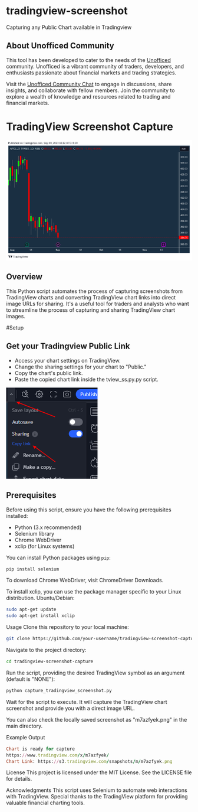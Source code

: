 # tradingview-screenshot
Capturing any Public Chart available in Tradingview

## About Unofficed Community

This tool has been developed to cater to the needs of the [Unofficed](https://www.unofficed.com/)  community. Unofficed is a vibrant community of traders, developers, and enthusiasts passionate about financial markets and trading strategies.

Visit the [Unofficed Community Chat](https://www.unofficed.com/chat/) to engage in discussions, share insights, and collaborate with fellow members. Join the community to explore a wealth of knowledge and resources related to trading and financial markets.

# TradingView Screenshot Capture

![TradingView Screenshot](m7azfyek.png)

## Overview

This Python script automates the process of capturing screenshots from TradingView charts and converting TradingView chart links into direct image URLs for sharing. It's a useful tool for traders and analysts who want to streamline the process of capturing and sharing TradingView chart images.

#Setup 

## Get your Tradingview Public Link

- Access your chart settings on TradingView.
- Change the sharing settings for your chart to "Public."
- Copy the chart's public link.
- Paste the copied chart link inside the tview_ss.py.py script.

![TradingView Public](tview_public_amit.png)

## Prerequisites

Before using this script, ensure you have the following prerequisites installed:

- Python (3.x recommended)
- Selenium library
- Chrome WebDriver
- xclip (for Linux systems)

You can install Python packages using `pip`:

```bash
pip install selenium
```

To download Chrome WebDriver, visit ChromeDriver Downloads.

To install xclip, you can use the package manager specific to your Linux distribution.
Ubuntu/Debian:
```bash
sudo apt-get update
sudo apt-get install xclip
```

Usage
Clone this repository to your local machine:
```bash
git clone https://github.com/your-username/tradingview-screenshot-capture.git
```
Navigate to the project directory:
```bash
cd tradingview-screenshot-capture
```
Run the script, providing the desired TradingView symbol as an argument (default is "NONE"):
```bash
python capture_tradingview_screenshot.py
```
Wait for the script to execute. It will capture the TradingView chart screenshot and provide you with a direct image URL.

You can also check the locally saved screenshot as "m7azfyek.png" in the main directory.

Example Output
```ruby
Chart is ready for capture
https://www.tradingview.com/x/m7azfyek/
Chart Link: https://s3.tradingview.com/snapshots/m/m7azfyek.png
```
License
This project is licensed under the MIT License. See the LICENSE file for details.

Acknowledgments
This script uses Selenium to automate web interactions with TradingView.
Special thanks to the TradingView platform for providing valuable financial charting tools.
